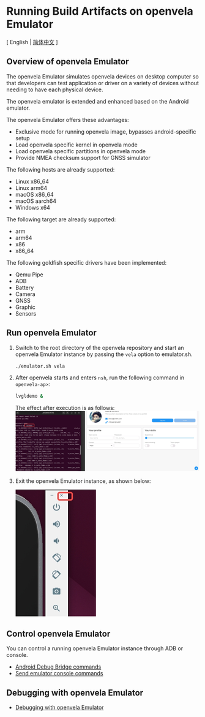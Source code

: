 # Running Build Artifacts on openvela Emulator

\[ English | [简体中文](./Run_Vela_on_Vela_Emulator_zh-cn.md) \]

## Overview of openvela Emulator

The openvela Emulator simulates openvela devices on desktop computer so that developers can test application or driver on a variety of devices without needing to have each physical device.

The openvela emulator is extended and enhanced based on the Android emulator. 

The openvela Emulator offers these advantages:

* Exclusive mode for running openvela image, bypasses android-specific setup
* Load openvela specific kernel in openvela mode
* Load openvela specific partitions in openvela mode
* Provide NMEA checksum support for GNSS simulator

The following hosts are already supported:

* Linux x86\_64
* Linux arm64
* macOS x86\_64
* macOS aarch64
* Windows x64

The following target are already supported:

* arm
* arm64
* x86
* x86\_64

The following goldfish specific drivers have been implemented:

* Qemu Pipe
* ADB
* Battery
* Camera
* GNSS
* Graphic
* Sensors

## Run openvela Emulator

1. Switch to the root directory of the openvela repository and start an openvela Emulator instance by passing the `vela` option to emulator.sh.

    ```Bash
    ./emulator.sh vela
    ```

2. After openvela starts and enters `nsh`, run the following command in `openvela-ap>`:
    ```Bash
    lvgldemo &
    ```
    The effect after execution is as follows:
    ![img](images/001.png)

3. Exit the openvela Emulator instance, as shown below:

    ![img](./../Examples/images/026.png)

## Control openvela Emulator

You can control a running openvela Emulator instance through ADB or console.

* [Android Debug Bridge commands](./Android_Debug_Bridge_commands.md)
* [Send emulator console commands](./Send_emulator_console_commands.md)

## Debugging with openvela Emulator

* [Debugging with openvela Emulator](./Debugging_Vela_with_Vela_Emulator.md)
